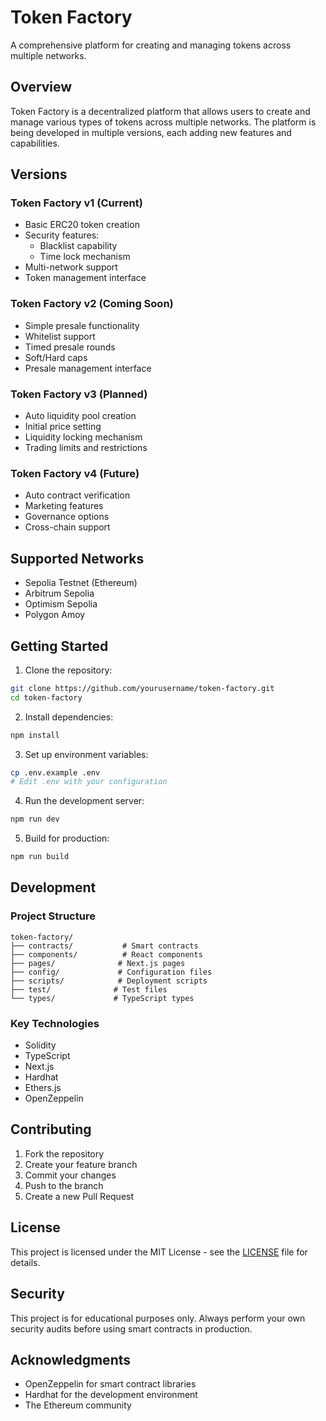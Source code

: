 # Token Factory

A comprehensive platform for creating and managing tokens across multiple networks.

## Overview

Token Factory is a decentralized platform that allows users to create and manage various types of tokens across multiple networks. The platform is being developed in multiple versions, each adding new features and capabilities.

## Versions

### Token Factory v1 (Current)
- Basic ERC20 token creation
- Security features:
  - Blacklist capability
  - Time lock mechanism
- Multi-network support
- Token management interface

### Token Factory v2 (Coming Soon)
- Simple presale functionality
- Whitelist support
- Timed presale rounds
- Soft/Hard caps
- Presale management interface

### Token Factory v3 (Planned)
- Auto liquidity pool creation
- Initial price setting
- Liquidity locking mechanism
- Trading limits and restrictions

### Token Factory v4 (Future)
- Auto contract verification
- Marketing features
- Governance options
- Cross-chain support

## Supported Networks

- Sepolia Testnet (Ethereum)
- Arbitrum Sepolia
- Optimism Sepolia
- Polygon Amoy

## Getting Started

1. Clone the repository:
```bash
git clone https://github.com/yourusername/token-factory.git
cd token-factory
```

2. Install dependencies:
```bash
npm install
```

3. Set up environment variables:
```bash
cp .env.example .env
# Edit .env with your configuration
```

4. Run the development server:
```bash
npm run dev
```

5. Build for production:
```bash
npm run build
```

## Development

### Project Structure
```
token-factory/
├── contracts/           # Smart contracts
├── components/          # React components
├── pages/              # Next.js pages
├── config/             # Configuration files
├── scripts/            # Deployment scripts
├── test/              # Test files
└── types/             # TypeScript types
```

### Key Technologies
- Solidity
- TypeScript
- Next.js
- Hardhat
- Ethers.js
- OpenZeppelin

## Contributing

1. Fork the repository
2. Create your feature branch
3. Commit your changes
4. Push to the branch
5. Create a new Pull Request

## License

This project is licensed under the MIT License - see the [LICENSE](LICENSE) file for details.

## Security

This project is for educational purposes only. Always perform your own security audits before using smart contracts in production.

## Acknowledgments

- OpenZeppelin for smart contract libraries
- Hardhat for the development environment
- The Ethereum community